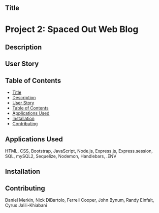 ## Title
# Project 2: Spaced Out Web Blog

## Description

## User Story

## Table of Contents
- [Title](#title)
- [Description](#description)
- [User Story](User-Story)
- [Table of Contents](#table-of-contents)
- [Applications Used](#Applications-Used)
- [Installation](#installation)
- [Contributing](#contributing)
## Applications Used
HTML,
CSS,
Bootstrap,
JavaScript,
Node.js,
Express.js,
Express.session,
SQL,
mySQL2,
Sequelize,
Nodemon,
Handlebars,
.ENV
## Installation

## Contributing
Daniel Merkin, Nick DiBartolo, Ferrell Cooper, John Bynum, Randy Einfalt, Cyrus Jalili-Khiabani
